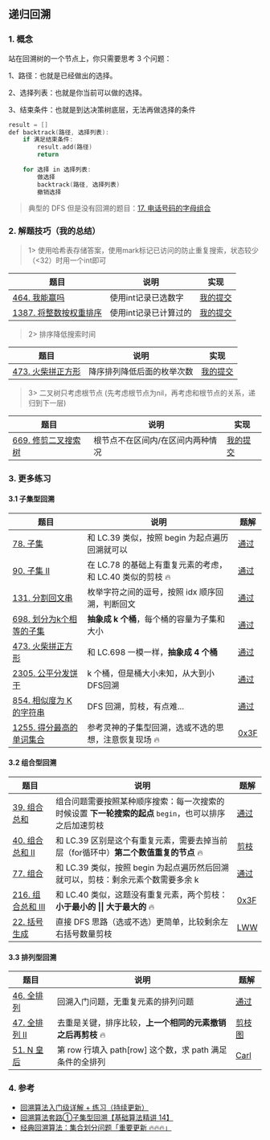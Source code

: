 ## 递归回溯

### 1. 概念

站在回溯树的一个节点上，你只需要思考 3 个问题：

1、路径：也就是已经做出的选择。

2、选择列表：也就是你当前可以做的选择。

3、结束条件：也就是到达决策树底层，无法再做选择的条件

```go
result = []
def backtrack(路径, 选择列表):
    if 满足结束条件:
        result.add(路径)
        return
    
    for 选择 in 选择列表:
        做选择
        backtrack(路径, 选择列表)
        撤销选择

```

> 典型的 DFS 但是没有回溯的题目：[17. 电话号码的字母组合](https://leetcode.cn/problems/letter-combinations-of-a-phone-number/)



### 2. 解题技巧（我的总结）

> 1> 使用哈希表存储答案，使用mark标记已访问的防止重复搜索，状态较少（<32）时用一个int即可
> 
| 题目                                                          | 说明           | 实现                                                                            |
|-------------------------------------------------------------|--------------|-------------------------------------------------------------------------------|
| [464. 我能赢吗](https://leetcode.cn/problems/can-i-win/description/) | 使用int记录已选数字  | [我的提交](https://leetcode.cn/problems/can-i-win/submissions/466755816/) |
| [1387. 将整数按权重排序](https://leetcode.cn/problems/sort-integers-by-the-power-value/description/) | 使用int记录已计算过的 | [我的提交](https://leetcode.cn/problems/sort-integers-by-the-power-value/submissions/477710824/) |

> 2> 排序降低搜索时间
>
| 题目                                                                    | 说明            | 实现                                                                            |
|-----------------------------------------------------------------------|---------------|-------------------------------------------------------------------------------|
| [473. 火柴拼正方形](https://leetcode.cn/problems/matchsticks-to-square/description/) | 降序排列降低后面的枚举次数 | [我的提交](https://leetcode.cn/problems/matchsticks-to-square/submissions/474082583/) |

> 3> 二叉树只考虑根节点 (先考虑根节点为nil，再考虑和根节点的关系，递归到下一层)
>
| 题目                                                                    | 说明                | 实现                                                                            |
|-----------------------------------------------------------------------|-------------------|-------------------------------------------------------------------------------|
| [669. 修剪二叉搜索树](https://leetcode.cn/problems/trim-a-binary-search-tree/description/) | 根节点不在区间内/在区间内两种情况 | [我的提交](https://leetcode.cn/problems/trim-a-binary-search-tree/submissions/481581106/) |


### 3. 更多练习
#### 3.1 子集型回溯

| 题目                                                         | 说明                                                         | 题解                                                         |
| ------------------------------------------------------------ | ------------------------------------------------------------ | ------------------------------------------------------------ |
| [78. 子集](https://leetcode.cn/problems/subsets/)            | 和 LC.39 类似，按照 begin 为起点遍历回溯就可以               | [通过](https://leetcode.cn/submissions/detail/395238958/)    |
| [90. 子集 II](https://leetcode.cn/problems/subsets-ii/)      | 在 LC.78 的基础上有重复元素的考虑，和 LC.40 类似的剪枝 :fire: | [通过](https://leetcode.cn/submissions/detail/395250094/)    |
| [131. 分割回文串](https://leetcode.cn/problems/palindrome-partitioning/) | 枚举字符之间的逗号，按照 idx 顺序回溯，判断回文              | [通过](https://leetcode.cn/submissions/detail/395280098/)    |
| [698. 划分为k个相等的子集](https://leetcode.cn/problems/partition-to-k-equal-sum-subsets/) | **抽象成 k 个桶**，每个桶的容量为子集和大小                  | [通过](https://leetcode.cn/submissions/detail/396107337/)    |
| [473. 火柴拼正方形](https://leetcode.cn/problems/matchsticks-to-square/) | 和 LC.698 一模一样，**抽象成 4 个桶**                        | [通过](https://leetcode.cn/submissions/detail/366042332/)    |
| [2305. 公平分发饼干](https://leetcode.cn/problems/fair-distribution-of-cookies/) | k 个桶，但是桶大小未知，从大到小DFS回溯                      | [通过](https://leetcode.cn/submissions/detail/396110148/)    |
| [854. 相似度为 K 的字符串](https://leetcode.cn/problems/k-similar-strings/) | DFS 回溯，剪枝，有点难...                                    | [通过](https://leetcode.cn/submissions/detail/396114920/)    |
| [1255. 得分最高的单词集合](https://leetcode.cn/problems/maximum-score-words-formed-by-letters/) | 参考灵神的子集型回溯，选或不选的思想，注意恢复现场 :fire:    | [0x3F](https://leetcode.cn/problems/maximum-score-words-formed-by-letters/solution/hui-su-san-wen-si-kao-hui-su-wen-ti-de-t-kw3y/) |


#### 3.2 组合型回溯

| 题目                                                         | 说明                                                         | 题解                                                         |
| ------------------------------------------------------------ | ------------------------------------------------------------ | ------------------------------------------------------------ |
| [39. 组合总和](https://leetcode.cn/problems/combination-sum/) | 组合问题需要按照某种顺序搜索：每一次搜索的时候设置 **下一轮搜索的起点** `begin`，也可以排序之后加速剪枝 | [通过](https://leetcode.cn/submissions/detail/171894367/)    |
| [40. 组合总和 II](https://leetcode.cn/problems/combination-sum-ii/) | 和 LC.39 区别是这个有重复元素，需要去掉当前层（for循环中）**第二个数值重复的节点** :fire: | [剪枝](https://leetcode.cn/problems/combination-sum-ii/solution/hui-su-suan-fa-jian-zhi-python-dai-ma-java-dai-m-3/225211) |
| [77. 组合](https://leetcode.cn/problems/combinations/)       | 和 LC.39 类似，按照 begin 为起点遍历然后回溯就可以，剪枝：剩余元素个数需要多余 k | [通过](https://leetcode.cn/submissions/detail/395236585/)    |
| [216. 组合总和 III](https://leetcode.cn/problems/combination-sum-iii/) | 和 LC.40 类似，这题没有重复元素，两个剪枝：**小于最小的 \|\| 大于最大的** :fire: | [0x3F](https://leetcode.cn/problems/combination-sum-iii/solution/hui-su-bu-hui-xie-tao-lu-zai-ci-pythonja-feme/) |
| [22. 括号生成](https://leetcode.cn/problems/generate-parentheses/) | 直接 DFS 思路（选或不选）更简单，比较剩余左右括号数量剪枝    | [LWW](https://leetcode.cn/problems/generate-parentheses/solution/hui-su-suan-fa-by-liweiwei1419/) |
    


#### 3.3 排列型回溯

| 题目                                                         | 说明                                                         | 题解                                                         |
| ------------------------------------------------------------ | ------------------------------------------------------------ | ------------------------------------------------------------ |
| [46. 全排列](https://leetcode.cn/problems/permutations/)     | 回溯入门问题，无重复元素的排列问题                           | [通过](https://leetcode.cn/submissions/detail/395204984/)    |
| [47. 全排列 II](https://leetcode.cn/problems/permutations-ii/) | 去重是关键，排序比较，**上一个相同的元素撤销之后再剪枝** :fire: | [剪枝图](https://leetcode.cn/problems/permutations-ii/solution/hui-su-suan-fa-python-dai-ma-java-dai-ma-by-liwe-2/) |
| [51. N 皇后](https://leetcode.cn/problems/n-queens/)         | 第 row 行填入 path[row] 这个数，求 path 满足条件的全排列     | [Carl](https://programmercarl.com/0051.N%E7%9A%87%E5%90%8E.html) |


### 4. 参考


- [回溯算法入门级详解 + 练习（持续更新）](https://leetcode.cn/problems/permutations/solution/hui-su-suan-fa-python-dai-ma-java-dai-ma-by-liweiw/)
- [回溯算法套路①子集型回溯【基础算法精讲 14】](https://www.bilibili.com/video/BV1mG4y1A7Gu/?vd_source=286032bc2c5715c8b50b608028ce57df)
- [经典回溯算法：集合划分问题「重要更新 🔥🔥🔥」](https://leetcode.cn/link/?target=https://lfool.github.io/LFool-Notes/algorithm/经典回溯算法：集合划分问题.html)
